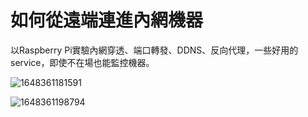 # 如何從遠端連進內網機器

以Raspberry Pi實驗內網穿透、端口轉發、DDNS、反向代理，一些好用的service，即使不在場也能監控機器。

![1648361181591](https://user-images.githubusercontent.com/37790017/160269008-bf77338e-fca3-41d6-bb0c-9aecf5cb21bb.jpg)

![1648361198794](https://user-images.githubusercontent.com/37790017/160269010-84e676aa-f5bd-4c25-b39f-675350c742c1.jpg)
